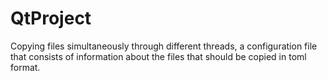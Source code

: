 # QtProject
Copying files simultaneously through different threads, a configuration file that consists of information about the files that should be copied in toml format.
